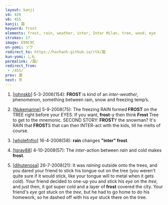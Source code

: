 ```yaml
---
layout: kanji
v4: 426
v6: 455
kanji: 霜
keyword: frost
elements: frost, rain, weather, inter, Inter Milan, tree, wood, eye
strokes: 17
image: E99C9C
on-yomi: ソウ
redirect_to: https://hochanh.github.io/rtk/霜
kun-yomi: しも
permalink: /霜/
redirect_from:
 - /455/
prev: 雷
next: 冬
---
```


1) [<a href="http://kanji.koohii.com/profile/johnskb">johnskb</a>] 5-3-2006(154): <strong>FROST</strong> is kind of an <em>inter</em>-<em>weather</em>, phenomenon, something between rain, snow and freezing temp’s.

2) [<a href="http://kanji.koohii.com/profile/Nukemarine">Nukemarine</a>] 5-9-2008(75): The freezing RAIN formed<strong> FROST</strong> on the TREE right before your EYES. If you want,<strong> frost</strong>-y then think<strong> Frost</strong> Tree to get to the mnemonic. SECOND STORY:<strong> FROST</strong>Y the snowman? It&#039;s RAIN that<strong> FROST</strong>S that can then INTER-act with the kids, till he melts of course.

3) [<a href="http://kanji.koohii.com/profile/wholefnfro">wholefnfro</a>] 16-4-2008(58): <strong>rain</strong> changes <strong>&quot;inter&quot;</strong><strong> frost</strong>.

4) [<a href="http://kanji.koohii.com/profile/tgray88">tgray88</a>] 4-10-2008(57): The <em>inter</em>-action between <em>rain</em> and cold makes<strong> frost</strong>.

5) [<a href="http://kanji.koohii.com/profile/dihutenosa">dihutenosa</a>] 26-7-2008(21): It was <em>raining</em> outside onto the trees, and you dared your friend to stick his tongue out on the tree (you weren&#039;t quite sure if it would stick, like your tongue will to metal when it gets cold). Your friend decided to one-up you and stick his <em>eye</em> on the <em>tree</em>, and just then, it got super cold and a layer of<strong> frost</strong> covered the city. Your friend&#039;s <em>eye</em> got stuck on the <em>tree</em>, but he had to go home to do his homework, so he dashed off with his <em>eye</em> stuck there on the tree.

